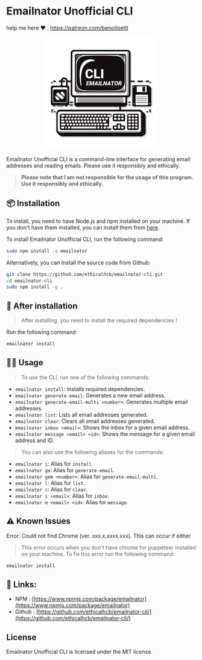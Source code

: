 # Emailnator Unofficial CLI

help me here ❤️ : https://patreon.com/benoitpetit

<p align="center">
    <img src="https://raw.githubusercontent.com/ethicalhcb/emailnator-cli/master/logo.png" alt="Logo" width="300">
</p>


Emailnator Unofficial CLI is a command-line interface for generating email addresses and reading emails. Please use it responsibly and ethically.

>**Please note that I am not responsible for the usage of this program. Use it responsibly and ethically.**

## 📦 Installation

To install, you need to have Node.js and npm installed on your machine. If you don't have them installed, you can install them from [here](https://nodejs.org/en/download/).

To install Emailnator Unofficial CLI, run the following command:

```bash
sudo npm install -g emailnator
```

Alternatively, you can install the source code from Github:

```bash
git clone https://github.com/ethicalhcb/emailnator-cli.git
cd emailnator-cli
sudo npm install -g .
```

## 📢 After installation
> After installing, you need to install the required dependencies !

Run the following command:
```bash
emailnator install
```

## 👨‍💻 Usage

> To use the CLI, run one of the following commands:

- `emailnator install`: Installs required dependencies.
- `emailnator generate-email`: Generates a new email address.
- `emailnator generate-email-multi <number>`: Generates multiple email addresses.
- `emailnator list`: Lists all email addresses generated.
- `emailnator clear`: Clears all email addresses generated.
- `emailnator inbox <email>`: Shows the inbox for a given email address.
- `emailnator message <email> <id>`: Shows the message for a given email address and ID.

> You can also use the following aliases for the commands:

- `emailnator i`: Alias for `install`.
- `emailnator ge`: Alias for `generate-email`.
- `emailnator gem <number>`: Alias for `generate-email-multi`.
- `emailnator l`: Alias for `list`.
- `emailnator c`: Alias for `clear`.
- `emailnator i <email>`: Alias for `inbox`.
- `emailnator m <email> <id>`: Alias for `message`.

## ⚠️ Known Issues
Error: Could not find Chrome (ver. xxx.x.xxxx.xxx). This can occur if either

> This error occurs when you don't have chrome for puppeteer installed on your machine. To fix this error run the following command:

```bash
emailnator install
```

## 🔗 Links:
- NPM : [https://www.npmjs.com/package/emailnator](https://www.npmjs.com/package/emailnator)
- Github : [https://github.com/ethicalhcb/emailnator-cli/](https://github.com/ethicalhcb/emailnator-cli/)

## License
Emailnator Unofficial CLI is licensed under the MIT license.
